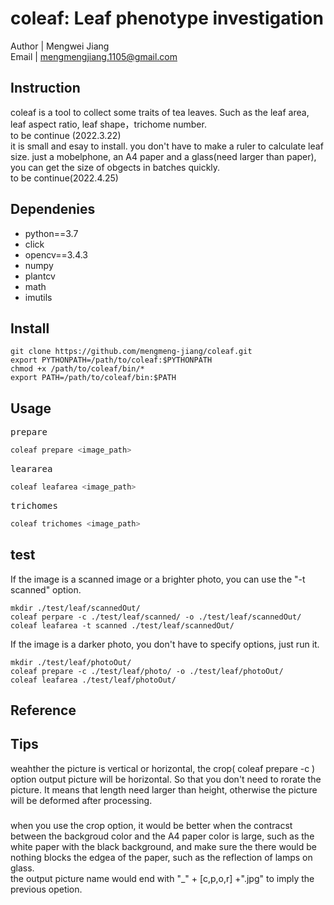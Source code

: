 # coleaf: Leaf phenotype investigation

Author | Mengwei Jiang  
Email | mengmengjiang.1105@gmail.com

## Instruction
coleaf is a tool to collect some traits of tea leaves. Such as the leaf area, leaf aspect ratio, leaf shape，trichome number.  
to be continue (2022.3.22)  
it is small and esay to install. you don't have to make a ruler to calculate leaf size. just a mobelphone, an A4 paper and a glass(need larger than paper), you can get the size of obgects in batches quickly.    
to be continue(2022.4.25)  
 
## Dependenies
- python==3.7 
- click 
- opencv==3.4.3  
- numpy  
- plantcv  
- math  
- imutils  
## Install
```
git clone https://github.com/mengmeng-jiang/coleaf.git
export PYTHONPATH=/path/to/coleaf:$PYTHONPATH
chmod +x /path/to/coleaf/bin/*
export PATH=/path/to/coleaf/bin:$PATH
```
## Usage
<kbd>prepare</kbd>  
```bash
coleaf prepare <image_path>   
```
<kbd>leararea</kbd>
```bash
coleaf leafarea <image_path> 
```
<kbd>trichomes</kbd>
```bash
coleaf trichomes <image_path>
```

## test
If the image is a scanned image or a brighter photo, you can use the "-t scanned" option.
```
mkdir ./test/leaf/scannedOut/
coleaf perpare -c ./test/leaf/scanned/ -o ./test/leaf/scannedOut/
coleaf leafarea -t scanned ./test/leaf/scannedOut/
```
If the image is a darker photo, you don't have to specify options, just run it.
```
mkdir ./test/leaf/photoOut/
coleaf prepare -c ./test/leaf/photo/ -o ./test/leaf/photoOut/
coleaf leafarea ./test/leaf/photoOut/
```

## Reference

## Tips
weahther the picture is vertical or horizontal, the crop( coleaf prepare -c ) option output picture will be horizontal. So that you don't need to rorate the picture. It means that length need larger than height, otherwise the picture will be deformed after processing.
### 
when you use the  crop option, it would be better when the contracst between the backgroud color and the A4 paper color is large, such as the white paper with the black background, and make sure the there would be nothing blocks the edgea of the paper, such as the reflection of lamps on glass.  
the output picture name would end with "_" + [c,p,o,r] +".jpg" to imply the previous opetion.   
